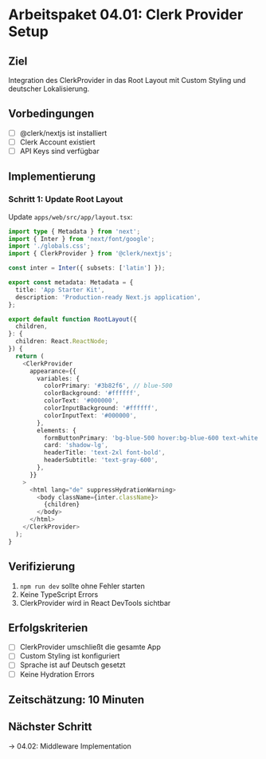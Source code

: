 # Arbeitspaket 04.01: Clerk Provider Setup

## Ziel
Integration des ClerkProvider in das Root Layout mit Custom Styling und deutscher Lokalisierung.

## Vorbedingungen
- [ ] @clerk/nextjs ist installiert
- [ ] Clerk Account existiert
- [ ] API Keys sind verfügbar

## Implementierung

### Schritt 1: Update Root Layout
Update `apps/web/src/app/layout.tsx`:

```typescript
import type { Metadata } from 'next';
import { Inter } from 'next/font/google';
import './globals.css';
import { ClerkProvider } from '@clerk/nextjs';

const inter = Inter({ subsets: ['latin'] });

export const metadata: Metadata = {
  title: 'App Starter Kit',
  description: 'Production-ready Next.js application',
};

export default function RootLayout({
  children,
}: {
  children: React.ReactNode;
}) {
  return (
    <ClerkProvider
      appearance={{
        variables: {
          colorPrimary: '#3b82f6', // blue-500
          colorBackground: '#ffffff',
          colorText: '#000000',
          colorInputBackground: '#ffffff',
          colorInputText: '#000000',
        },
        elements: {
          formButtonPrimary: 'bg-blue-500 hover:bg-blue-600 text-white',
          card: 'shadow-lg',
          headerTitle: 'text-2xl font-bold',
          headerSubtitle: 'text-gray-600',
        },
      }}
    >
      <html lang="de" suppressHydrationWarning>
        <body className={inter.className}>
          {children}
        </body>
      </html>
    </ClerkProvider>
  );
}
```

## Verifizierung
1. `npm run dev` sollte ohne Fehler starten
2. Keine TypeScript Errors
3. ClerkProvider wird in React DevTools sichtbar

## Erfolgskriterien
- [ ] ClerkProvider umschließt die gesamte App
- [ ] Custom Styling ist konfiguriert
- [ ] Sprache ist auf Deutsch gesetzt
- [ ] Keine Hydration Errors

## Zeitschätzung: 10 Minuten

## Nächster Schritt
→ 04.02: Middleware Implementation